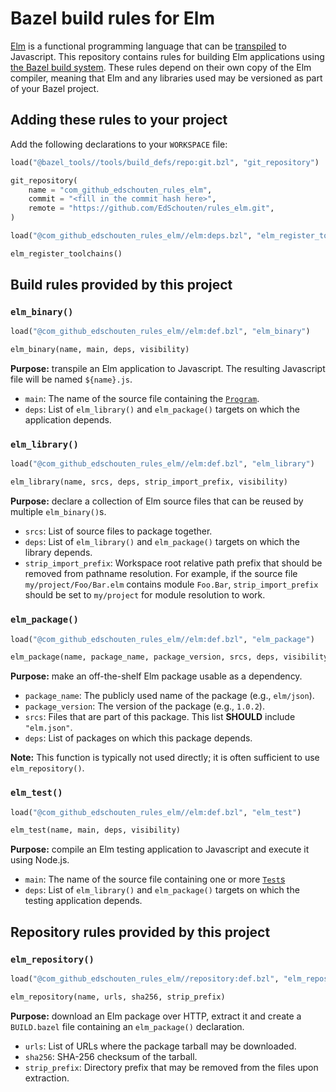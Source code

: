 # Bazel build rules for Elm

[Elm](https://elm-lang.org/) is a functional programming language that
can be [transpiled](https://en.wikipedia.org/wiki/Source-to-source_compiler)
to Javascript. This repository contains rules for building Elm
applications using [the Bazel build system](https://bazel.build/). These
rules depend on their own copy of the Elm compiler, meaning that Elm and
any libraries used may be versioned as part of your Bazel project.

## Adding these rules to your project

Add the following declarations to your `WORKSPACE` file:

```python
load("@bazel_tools//tools/build_defs/repo:git.bzl", "git_repository")

git_repository(
    name = "com_github_edschouten_rules_elm",
    commit = "<fill in the commit hash here>",
    remote = "https://github.com/EdSchouten/rules_elm.git",
)

load("@com_github_edschouten_rules_elm//elm:deps.bzl", "elm_register_toolchains")

elm_register_toolchains()
```

## Build rules provided by this project

### `elm_binary()`

```python
load("@com_github_edschouten_rules_elm//elm:def.bzl", "elm_binary")

elm_binary(name, main, deps, visibility)
```

**Purpose:** transpile an Elm application to Javascript. The resulting
Javascript file will be named `${name}.js`.

- `main`: The name of the source file containing the
  [`Program`](https://package.elm-lang.org/packages/elm/core/latest/Platform#Program).
- `deps`: List of `elm_library()` and `elm_package()` targets on which
  the application depends.

### `elm_library()`

```python
load("@com_github_edschouten_rules_elm//elm:def.bzl", "elm_library")

elm_library(name, srcs, deps, strip_import_prefix, visibility)
```

**Purpose:** declare a collection of Elm source files that can be reused
by multiple `elm_binary()`s.

- `srcs`: List of source files to package together.
- `deps`: List of `elm_library()` and `elm_package()` targets on which
  the library depends.
- `strip_import_prefix`: Workspace root relative path prefix that should
  be removed from pathname resolution. For example, if the source file
  `my/project/Foo/Bar.elm` contains module `Foo.Bar`,
  `strip_import_prefix` should be set to `my/project` for module
  resolution to work.

### `elm_package()`

```python
load("@com_github_edschouten_rules_elm//elm:def.bzl", "elm_package")

elm_package(name, package_name, package_version, srcs, deps, visibility)
```

**Purpose:** make an off-the-shelf Elm package usable as a dependency.

- `package_name`: The publicly used name of the package (e.g.,
  `elm/json`).
- `package_version`: The version of the package (e.g., `1.0.2`).
- `srcs`: Files that are part of this package. This list **SHOULD**
  include `"elm.json"`.
- `deps`: List of packages on which this package depends.

**Note:** This function is typically not used directly; it is often
sufficient to use `elm_repository()`.

### `elm_test()`

```python
load("@com_github_edschouten_rules_elm//elm:def.bzl", "elm_test")

elm_test(name, main, deps, visibility)
```

**Purpose:** compile an Elm testing application to Javascript and
execute it using Node.js.

- `main`: The name of the source file containing one or more
  [`Test`s](https://package.elm-lang.org/packages/elm-explorations/test/1.2.1/Test#Test)
- `deps`: List of `elm_library()` and `elm_package()` targets on which
  the testing application depends.

## Repository rules provided by this project

### `elm_repository()`

```python
load("@com_github_edschouten_rules_elm//repository:def.bzl", "elm_repository")

elm_repository(name, urls, sha256, strip_prefix)
```

**Purpose:** download an Elm package over HTTP, extract it and create a
`BUILD.bazel` file containing an `elm_package()` declaration.

- `urls`: List of URLs where the package tarball may be downloaded.
- `sha256`: SHA-256 checksum of the tarball.
- `strip_prefix`: Directory prefix that may be removed from the files
  upon extraction.
